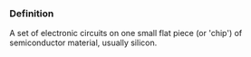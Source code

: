 ### Definition
A set of electronic circuits on one small flat piece (or 'chip') of semiconductor material, usually silicon.